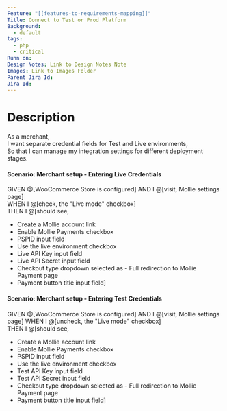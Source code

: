 ```yaml
---
Feature: "[[features-to-requirements-mapping]]"
Title: Connect to Test or Prod Platform
Background:
  - default
tags:
  - php
  - critical
Runn on: 
Design Notes: Link to Design Notes Note
Images: Link to Images Folder
Parent Jira Id: 
Jira Id: 
---
```


# Description

As a merchant,  
I want separate credential fields for Test and Live environments,  
So that I can manage my integration settings for different deployment stages.

#### Scenario: Merchant setup - Entering Live Credentials
 

GIVEN @[WooCommerce Store is configured]
AND I @[visit, Mollie settings page]  
WHEN I @[check, the "Live mode" checkbox]   
THEN I @[should see,
- Create a Mollie account link
- Enable Mollie Payments checkbox
- PSPID input field
- Use the live environment checkbox
- Live API Key input field
- Live API Secret input field
- Checkout type dropdown selected as  - Full redirection to Mollie Payment page
- Payment button title input field]

#### Scenario: Merchant setup - Entering Test Credentials
 

GIVEN @[WooCommerce Store is configured]
AND I @[visit, Mollie settings page]
WHEN I @[uncheck, the "Live mode" checkbox]  
THEN I @[should see,
- Create a Mollie account link
- Enable Mollie Payments checkbox
- PSPID input field
- Use the live environment checkbox
- Test API Key input field
- Test API Secret input field
- Checkout type dropdown selected as  - Full redirection to Mollie Payment page
- Payment button title input field]

